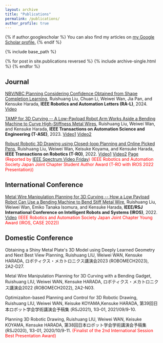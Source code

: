 ```yaml
---
layout: archive
title: "Publications"
permalink: /publications/
author_profile: true
---
```


{% if author.googlescholar %}
  You can also find my articles on <u><a href="{{author.googlescholar}}">my Google Scholar profile</a>.</u>
{% endif %}

{% include base_path %}

{% for post in site.publications reversed %}
  {% include archive-single.html %}
{% endfor %}

## Journal
[NBV/NBC Planning Considering Confidence Obtained from Shape Completion Learning](https://ieeexplore.ieee.org/abstract/document/10414169), Ruishuang Liu, Chuan Li, Weiwei Wan, Jia Pan, and Kensuke Harada, **IEEE Robotics and Automation Letters (RA-L)**, 2024. [Video](https://www.youtube.com/watch?v=QK22YEZGX-M)

[TAMP for 3D Curving -- A Low-Payload Robot Arm Works Aside a Bending Machine to Curve High-Stiffness Metal Wires](https://ieeexplore.ieee.org/abstract/document/10214022), Ruishuang Liu, Weiwei Wan, and Kensuke Harada, **IEEE Transactions on Automation Science and Engineering (T-ASE)**, 2023. [Video1](https://www.youtube.com/watch?v=u3PL-W4Xhjo) [Video2](https://www.youtube.com/watch?v=u3PL-W4Xhjo)

[Robust Robotic 3D Drawing using Closed-loop Planning and Online Picked Pens](https://ieeexplore.ieee.org/document/9570721), Ruishuang Liu, Weiwei Wan, Keisuke Koyama, and Kensuke Harada, **IEEE Transactions on Robotics (T-RO)**, 2022. [Video1](https://www.youtube.com/watch?v=KBSWHh4RtW0) [Video2](https://www.youtube.com/watch?v=DwUWdWQCZyw&t=96s) [Page](https://rsliu-xx.github.io/_pages/rbtdraw.html) <span style="color:red">(Reported by</span> [IEEE Spectrum Video Friday](https://spectrum.ieee.org/automaton/robotics/robotics-hardware/video-friday-mesmer-humanoid-robot)<span style="color:red">)</span> <span style="color:red"> (IEEE Robotics and Automation Society Japan Joint Chapter Student Author Award (T-RO with IROS 2022 Presentation))</span>

## International Conference

[Metal Wire Manipulation Planning for 3D Curving -- How a Low Payload Robot Can Use a Bending Machine to Bend Stiff Metal Wire](https://arxiv.org/pdf/2203.04024), Ruishuang Liu, Weiwei Wan, Emiko Tanaka Isomura, and Kensuke Harada, **IEEE/RSJ International Conference on Intelligent Robots and Systems (IROS)**, 2022. [Video](https://youtu.be/sp4KDs7oiEw) <span style="color:red"> (IEEE Robotics and Automation Society Japan Joint Chapter Young Award (IROS, CASE 2022))</span>

## Domestic Conference
Obtaining a Shiny Metal Plate's 3D Model using Deeply Learned Geometry and Next Best View Planning, Ruishuang LIU, Weiwei WAN, Kensuke HARADA, ロボティクス・メカトロニクス講演会2023 (ROBOMECH2023), 2A2-D27.

Metal Wire Manipulation Planning for 3D Curving with a Bending Gadget, Ruishuang LIU, Weiwei WAN, Kensuke HARADA, ロボティクス・メカトロニクス講演会2022 (ROBOMECH2022), 2A2-N03.

Optimizaiton-based Planning and Control for 3D Robotic Drawing, Ruishuang LIU, Weiwei WAN, Keisuke KOYAMA,Kensuke HARADA, 第39回日本ロボット学会学術講演会予稿集 (RSJ2021), 1I3-01, 2021/09/9-10.

Planning 3D Robotic Drawing, Ruishuang LIU, Weiwei WAN, Keisuke KOYAMA, Kensuke HARADA, 第38回日本ロボット学会学術講演会予稿集 (RSJ2020), 1I3-01, 2020/10/9-11.  <span style="color:red"> (Finalist of the 2nd International Session Best Presentation Award)</span>


